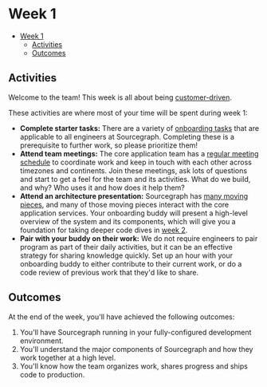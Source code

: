 # Week 1

- [Week 1](#week-1)
  - [Activities](#activities)
  - [Outcomes](#outcomes)

## Activities

Welcome to the team! This week is all about being [customer-driven](../../../company/values.md#be-customer-driven).

These activities are where most of your time will be spent during week 1:

- **Complete starter tasks:** There are a variety of [onboarding tasks](../../onboarding/index.md#starter-tasks) that are applicable to all engineers at Sourcegraph. Completing these is a prerequisite to further work, so please prioritize them!
- **Attend team meetings:** The core application team has a [regular meeting schedule](../index.md#processes) to coordinate work and keep in touch with each other across timezones and continents. Join these meetings, ask lots of questions and start to get a feel for the team and its activities. What do we build, and why? Who uses it and how does it help them?
- **Attend an architecture presentation:** Sourcegraph has [many moving pieces](https://docs.sourcegraph.com/dev/background-information/architecture), and many of those moving pieces interact with the core application services. Your onboarding buddy will present a high-level overview of the system and its components, which will give you a foundation for taking deeper code dives in [week 2](week-2.md#activities).
- **Pair with your buddy on their work:** We do not require engineers to pair program as part of their daily activities, but it can be an effective strategy for sharing knowledge quickly. Set up an hour with your onboarding buddy to either contribute to their current work, or do a code review of previous work that they'd like to share.

## Outcomes

At the end of the week, you'll have achieved the following outcomes:

1. You'll have Sourcegraph running in your fully-configured development environment.
2. You'll understand the major components of Sourcegraph and how they work together at a high level.
3. You'll know how the team organizes work, shares progress and ships code to production.
